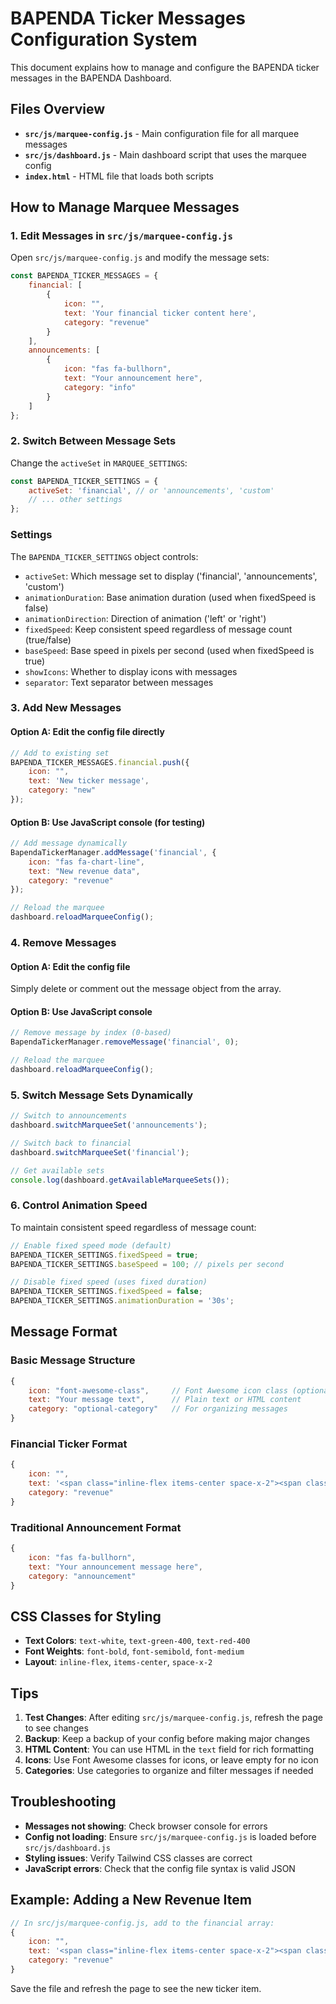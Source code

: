 # BAPENDA Ticker Messages Configuration System

This document explains how to manage and configure the BAPENDA ticker messages in the BAPENDA Dashboard.

## Files Overview

- **`src/js/marquee-config.js`** - Main configuration file for all marquee messages
- **`src/js/dashboard.js`** - Main dashboard script that uses the marquee config
- **`index.html`** - HTML file that loads both scripts

## How to Manage Marquee Messages

### 1. Edit Messages in `src/js/marquee-config.js`

Open `src/js/marquee-config.js` and modify the message sets:

```javascript
const BAPENDA_TICKER_MESSAGES = {
    financial: [
        {
            icon: "",
            text: 'Your financial ticker content here',
            category: "revenue"
        }
    ],
    announcements: [
        {
            icon: "fas fa-bullhorn",
            text: "Your announcement here",
            category: "info"
        }
    ]
};
```

### 2. Switch Between Message Sets

Change the `activeSet` in `MARQUEE_SETTINGS`:

```javascript
const BAPENDA_TICKER_SETTINGS = {
    activeSet: 'financial', // or 'announcements', 'custom'
    // ... other settings
};
```

### Settings

The `BAPENDA_TICKER_SETTINGS` object controls:
- `activeSet`: Which message set to display ('financial', 'announcements', 'custom')
- `animationDuration`: Base animation duration (used when fixedSpeed is false)
- `animationDirection`: Direction of animation ('left' or 'right')
- `fixedSpeed`: Keep consistent speed regardless of message count (true/false)
- `baseSpeed`: Base speed in pixels per second (used when fixedSpeed is true)
- `showIcons`: Whether to display icons with messages
- `separator`: Text separator between messages

### 3. Add New Messages

#### Option A: Edit the config file directly
```javascript
// Add to existing set
BAPENDA_TICKER_MESSAGES.financial.push({
    icon: "",
    text: 'New ticker message',
    category: "new"
});
```

#### Option B: Use JavaScript console (for testing)
```javascript
// Add message dynamically
BapendaTickerManager.addMessage('financial', {
    icon: "fas fa-chart-line",
    text: "New revenue data",
    category: "revenue"
});

// Reload the marquee
dashboard.reloadMarqueeConfig();
```

### 4. Remove Messages

#### Option A: Edit the config file
Simply delete or comment out the message object from the array.

#### Option B: Use JavaScript console
```javascript
// Remove message by index (0-based)
BapendaTickerManager.removeMessage('financial', 0);

// Reload the marquee
dashboard.reloadMarqueeConfig();
```

### 5. Switch Message Sets Dynamically

```javascript
// Switch to announcements
dashboard.switchMarqueeSet('announcements');

// Switch back to financial
dashboard.switchMarqueeSet('financial');

// Get available sets
console.log(dashboard.getAvailableMarqueeSets());
```

### 6. Control Animation Speed

To maintain consistent speed regardless of message count:

```javascript
// Enable fixed speed mode (default)
BAPENDA_TICKER_SETTINGS.fixedSpeed = true;
BAPENDA_TICKER_SETTINGS.baseSpeed = 100; // pixels per second

// Disable fixed speed (uses fixed duration)
BAPENDA_TICKER_SETTINGS.fixedSpeed = false;
BAPENDA_TICKER_SETTINGS.animationDuration = '30s';
```

## Message Format

### Basic Message Structure
```javascript
{
    icon: "font-awesome-class",     // Font Awesome icon class (optional)
    text: "Your message text",      // Plain text or HTML content
    category: "optional-category"   // For organizing messages
}
```

### Financial Ticker Format
```javascript
{
    icon: "",
    text: '<span class="inline-flex items-center space-x-2"><span class="text-white font-bold">SYMBOL</span><span class="text-white font-semibold">Value</span><span class="text-green-400 font-medium">Change</span><span class="text-green-400 font-medium">(Percentage)</span></span>',
    category: "revenue"
}
```

### Traditional Announcement Format
```javascript
{
    icon: "fas fa-bullhorn",
    text: "Your announcement message here",
    category: "announcement"
}
```

## CSS Classes for Styling

- **Text Colors**: `text-white`, `text-green-400`, `text-red-400`
- **Font Weights**: `font-bold`, `font-semibold`, `font-medium`
- **Layout**: `inline-flex`, `items-center`, `space-x-2`

## Tips

1. **Test Changes**: After editing `src/js/marquee-config.js`, refresh the page to see changes
2. **Backup**: Keep a backup of your config before making major changes
3. **HTML Content**: You can use HTML in the `text` field for rich formatting
4. **Icons**: Use Font Awesome classes for icons, or leave empty for no icon
5. **Categories**: Use categories to organize and filter messages if needed

## Troubleshooting

- **Messages not showing**: Check browser console for errors
- **Config not loading**: Ensure `src/js/marquee-config.js` is loaded before `src/js/dashboard.js`
- **Styling issues**: Verify Tailwind CSS classes are correct
- **JavaScript errors**: Check that the config file syntax is valid JSON

## Example: Adding a New Revenue Item

```javascript
// In src/js/marquee-config.js, add to the financial array:
{
    icon: "",
    text: '<span class="inline-flex items-center space-x-2"><span class="text-white font-bold">PAJAK</span><span class="text-white font-semibold">Rp1.234.56M</span><span class="text-green-400 font-medium">+12.34</span><span class="text-green-400 font-medium">(+2.1%)</span></span>',
    category: "revenue"
}
```

Save the file and refresh the page to see the new ticker item.